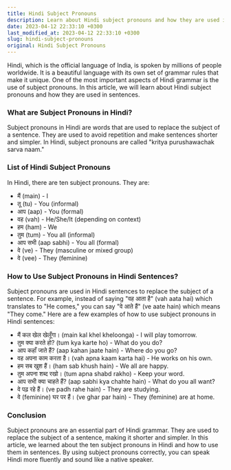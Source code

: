 ```yaml
---
title: Hindi Subject Pronouns
description: Learn about Hindi subject pronouns and how they are used in sentences.
date: 2023-04-12 22:33:10 +0300
last_modified_at: 2023-04-12 22:33:10 +0300
slug: hindi-subject-pronouns
original: Hindi Subject Pronouns
---
```

Hindi, which is the official language of India, is spoken by millions of people worldwide. It is a beautiful language with its own set of grammar rules that make it unique. One of the most important aspects of Hindi grammar is the use of subject pronouns. In this article, we will learn about Hindi subject pronouns and how they are used in sentences.

### What are Subject Pronouns in Hindi?

Subject pronouns in Hindi are words that are used to replace the subject of a sentence. They are used to avoid repetition and make sentences shorter and simpler. In Hindi, subject pronouns are called "kritya purushawachak sarva naam."

### List of Hindi Subject Pronouns

In Hindi, there are ten subject pronouns. They are:

- मैं (main) - I
- तू (tu) - You (informal)
- आप (aap) - You (formal)
- वह (vah) - He/She/It (depending on context)
- हम (ham) - We
- तुम (tum) - You all (informal)
- आप सभी (aap sabhi) - You all (formal)
- वे (ve) - They (masculine or mixed group)
- वे (vee) - They (feminine)

### How to Use Subject Pronouns in Hindi Sentences?

Subject pronouns are used in Hindi sentences to replace the subject of a sentence. For example, instead of saying "वह आता है" (vah aata hai) which translates to "He comes," you can say "वे आते हैं" (ve aate hain) which means "They come." Here are a few examples of how to use subject pronouns in Hindi sentences:

- मैं कल खेल खेलूँगा। (main kal khel kheloonga) - I will play tomorrow.
- तुम क्या करते हो? (tum kya karte ho) - What do you do?
- आप कहाँ जाते हैं? (aap kahan jaate hain) - Where do you go?
- वह अपना काम करता है। (vah apna kaam karta hai) - He works on his own.
- हम सब खुश हैं। (ham sab khush hain) - We all are happy.
- तुम अपना शब्द रखो। (tum apna shabd rakho) - Keep your word.
- आप सभी क्या चाहते हैं? (aap sabhi kya chahte hain) - What do you all want?
- वे पढ़ रहे हैं। (ve padh rahe hain) - They are studying.
- वे (feminine) घर पर हैं। (ve ghar par hain) - They (feminine) are at home.

### Conclusion

Subject pronouns are an essential part of Hindi grammar. They are used to replace the subject of a sentence, making it shorter and simpler. In this article, we learned about the ten subject pronouns in Hindi and how to use them in sentences. By using subject pronouns correctly, you can speak Hindi more fluently and sound like a native speaker.